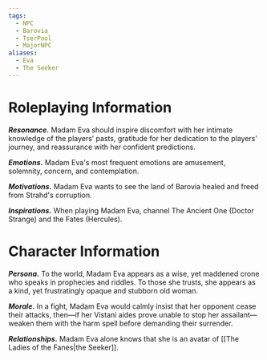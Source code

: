 ```yaml
---
tags:
  - NPC
  - Barovia
  - TserPool
  - MajorNPC
aliases:
  - Eva
  - The Seeker
---
```

# Roleplaying Information

**_Resonance._** Madam Eva should inspire discomfort with her intimate knowledge of the players’ pasts, gratitude for her dedication to the players’ journey, and reassurance with her confident predictions.

**_Emotions._** Madam Eva's most frequent emotions are amusement, solemnity, concern, and contemplation.

**_Motivations._** Madam Eva wants to see the land of Barovia healed and freed from Strahd's corruption.

**_Inspirations._** When playing Madam Eva, channel The Ancient One (Doctor Strange) and the Fates (Hercules).
# Character Information

**_Persona._** To the world, Madam Eva appears as a wise, yet maddened crone who speaks in prophecies and riddles. To those she trusts, she appears as a kind, yet frustratingly opaque and stubborn old woman.

**_Morale._** In a fight, Madam Eva would calmly insist that her opponent cease their attacks, then—if her Vistani aides prove unable to stop her assailant—weaken them with the harm spell before demanding their surrender.

**_Relationships._** Madam Eva alone knows that she is an avatar of [[The Ladies of the Fanes|the Seeker]].